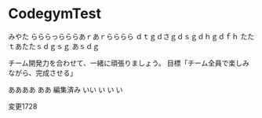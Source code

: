# CodegymTest

みやた
らららっらららあｒあｒらららら
ｄｔｇｄさｇｄｓｇｄｈｇｄｆｈ
たたｔあたたｓｄｇｓｇ
あｓｄｇ

チーム開発力を合わせて、一緒に頑張りましょう。
目標「チーム全員で楽しみながら、完成させる」

ああああ
ああ
編集済み
いい
い
い
い

変更1728